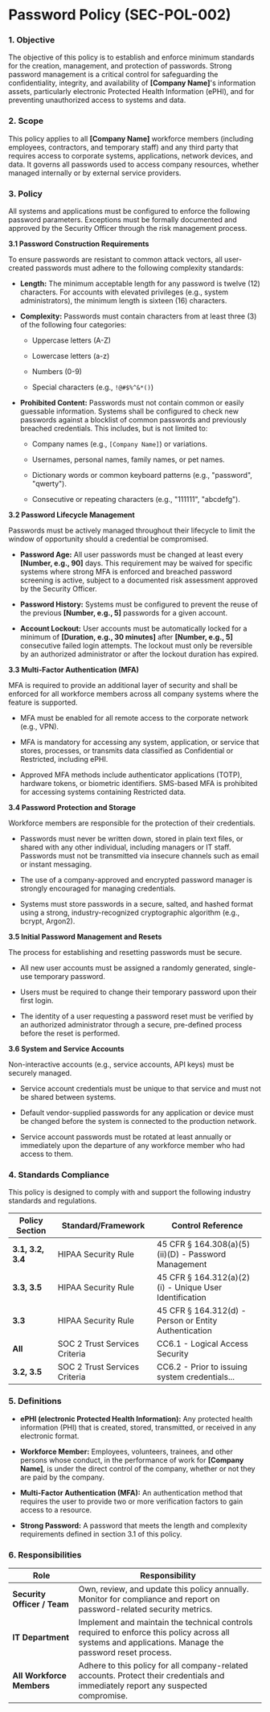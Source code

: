# Password Policy (SEC-POL-002)

### 1. Objective

The objective of this policy is to establish and enforce minimum standards for the creation, management, and protection of passwords. Strong password management is a critical control for safeguarding the confidentiality, integrity, and availability of **[Company Name]**'s information assets, particularly electronic Protected Health Information (ePHI), and for preventing unauthorized access to systems and data.

### 2. Scope

This policy applies to all **[Company Name]** workforce members (including employees, contractors, and temporary staff) and any third party that requires access to corporate systems, applications, network devices, and data. It governs all passwords used to access company resources, whether managed internally or by external service providers.

### 3. Policy

All systems and applications must be configured to enforce the following password parameters. Exceptions must be formally documented and approved by the Security Officer through the risk management process.

**3.1 Password Construction Requirements**

To ensure passwords are resistant to common attack vectors, all user-created passwords must adhere to the following complexity standards:

- **Length:** The minimum acceptable length for any password is twelve (12) characters. For accounts with elevated privileges (e.g., system administrators), the minimum length is sixteen (16) characters.
    
- **Complexity:** Passwords must contain characters from at least three (3) of the following four categories:
    
    - Uppercase letters (A-Z)
        
    - Lowercase letters (a-z)
        
    - Numbers (0-9)
        
    - Special characters (e.g., `!@#$%^&*()`)
        
- **Prohibited Content:** Passwords must not contain common or easily guessable information. Systems shall be configured to check new passwords against a blocklist of common passwords and previously breached credentials. This includes, but is not limited to:
    
    - Company names (e.g., `[Company Name]`) or variations.
        
    - Usernames, personal names, family names, or pet names.
        
    - Dictionary words or common keyboard patterns (e.g., "password", "qwerty").
        
    - Consecutive or repeating characters (e.g., "111111", "abcdefg").
        

**3.2 Password Lifecycle Management**

Passwords must be actively managed throughout their lifecycle to limit the window of opportunity should a credential be compromised.

- **Password Age:** All user passwords must be changed at least every **[Number, e.g., 90]** days. This requirement may be waived for specific systems where strong MFA is enforced and breached password screening is active, subject to a documented risk assessment approved by the Security Officer.
    
- **Password History:** Systems must be configured to prevent the reuse of the previous **[Number, e.g., 5]** passwords for a given account.
    
- **Account Lockout:** User accounts must be automatically locked for a minimum of **[Duration, e.g., 30 minutes]** after **[Number, e.g., 5]** consecutive failed login attempts. The lockout must only be reversible by an authorized administrator or after the lockout duration has expired.
    

**3.3 Multi-Factor Authentication (MFA)**

MFA is required to provide an additional layer of security and shall be enforced for all workforce members across all company systems where the feature is supported.

- MFA must be enabled for all remote access to the corporate network (e.g., VPN).
    
- MFA is mandatory for accessing any system, application, or service that stores, processes, or transmits data classified as Confidential or Restricted, including ePHI.
    
- Approved MFA methods include authenticator applications (TOTP), hardware tokens, or biometric identifiers. SMS-based MFA is prohibited for accessing systems containing Restricted data.
    

**3.4 Password Protection and Storage**

Workforce members are responsible for the protection of their credentials.

- Passwords must never be written down, stored in plain text files, or shared with any other individual, including managers or IT staff. Passwords must not be transmitted via insecure channels such as email or instant messaging.
    
- The use of a company-approved and encrypted password manager is strongly encouraged for managing credentials.
    
- Systems must store passwords in a secure, salted, and hashed format using a strong, industry-recognized cryptographic algorithm (e.g., bcrypt, Argon2).
    

**3.5 Initial Password Management and Resets**

The process for establishing and resetting passwords must be secure.

- All new user accounts must be assigned a randomly generated, single-use temporary password.
    
- Users must be required to change their temporary password upon their first login.
    
- The identity of a user requesting a password reset must be verified by an authorized administrator through a secure, pre-defined process before the reset is performed.
    

**3.6 System and Service Accounts**

Non-interactive accounts (e.g., service accounts, API keys) must be securely managed.

- Service account credentials must be unique to that service and must not be shared between systems.
    
- Default vendor-supplied passwords for any application or device must be changed before the system is connected to the production network.
    
- Service account passwords must be rotated at least annually or immediately upon the departure of any workforce member who had access to them.
    

### 4. Standards Compliance

This policy is designed to comply with and support the following industry standards and regulations.

|**Policy Section**|**Standard/Framework**|**Control Reference**|
|---|---|---|
|**3.1, 3.2, 3.4**|HIPAA Security Rule|45 CFR § 164.308(a)(5)(ii)(D) - Password Management|
|**3.3, 3.5**|HIPAA Security Rule|45 CFR § 164.312(a)(2)(i) - Unique User Identification|
|**3.3**|HIPAA Security Rule|45 CFR § 164.312(d) - Person or Entity Authentication|
|**All**|SOC 2 Trust Services Criteria|CC6.1 - Logical Access Security|
|**3.2, 3.5**|SOC 2 Trust Services Criteria|CC6.2 - Prior to issuing system credentials...|

### 5. Definitions

- **ePHI (electronic Protected Health Information):** Any protected health information (PHI) that is created, stored, transmitted, or received in any electronic format.
    
- **Workforce Member:** Employees, volunteers, trainees, and other persons whose conduct, in the performance of work for **[Company Name]**, is under the direct control of the company, whether or not they are paid by the company.
    
- **Multi-Factor Authentication (MFA):** An authentication method that requires the user to provide two or more verification factors to gain access to a resource.
    
- **Strong Password:** A password that meets the length and complexity requirements defined in section 3.1 of this policy.
    

### 6. Responsibilities

|**Role**|**Responsibility**|
|---|---|
|**Security Officer / Team**|Own, review, and update this policy annually. Monitor for compliance and report on password-related security metrics.|
|**IT Department**|Implement and maintain the technical controls required to enforce this policy across all systems and applications. Manage the password reset process.|
|**All Workforce Members**|Adhere to this policy for all company-related accounts. Protect their credentials and immediately report any suspected compromise.|